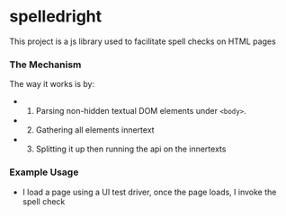 spelledright
===============

This project is a js library used to facilitate spell checks on HTML pages


### The Mechanism
The way it works is by:

- 1) Parsing non-hidden textual DOM elements under `<body>`. 
- 2) Gathering all elements innertext
- 3) Splitting it up then running the api on the innertexts


### Example Usage
- I load a page using a UI test driver, once the page loads, I invoke the spell check 

